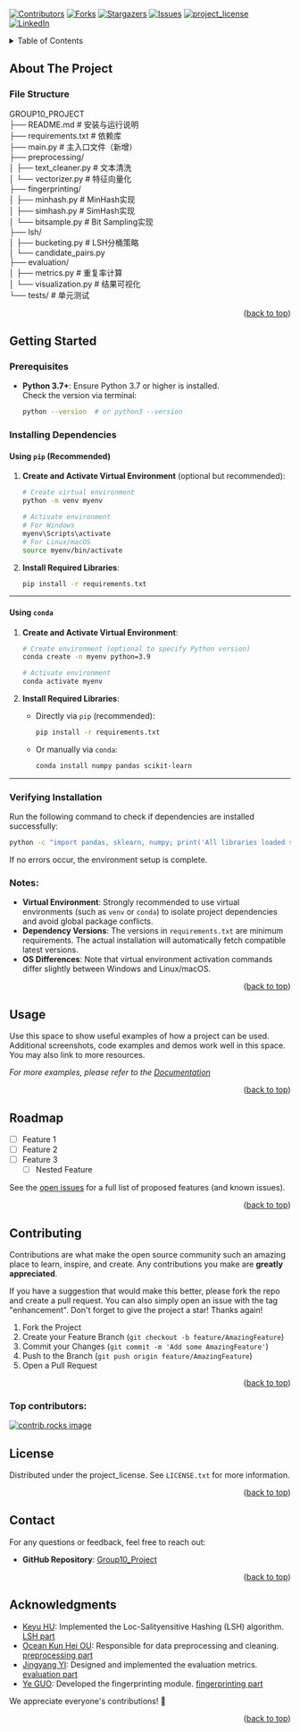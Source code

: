 <!-- Improved compatibility of back to top link: See: https://github.com/othneildrew/Best-README-Template/pull/73 -->
<a id="readme-top"></a>
<!--
*** Thanks for checking out the Best-README-Template. If you have a suggestion
*** that would make this better, please fork the repo and create a pull request
*** or simply open an issue with the tag "enhancement".
*** Don't forget to give the project a star!
*** Thanks again! Now go create something AMAZING! :D
-->



<!-- PROJECT SHIELDS -->
<!--
*** I'm using markdown "reference style" links for readability.
*** Reference links are enclosed in brackets [ ] instead of parentheses ( ).
*** See the bottom of this document for the declaration of the reference variables
*** for contributors-url, forks-url, etc. This is an optional, concise syntax you may use.
*** https://www.markdownguide.org/basic-syntax/#reference-style-links
-->
[![Contributors][contributors-shield]][contributors-url]
[![Forks][forks-shield]][forks-url]
[![Stargazers][stars-shield]][stars-url]
[![Issues][issues-shield]][issues-url]
[![project_license][license-shield]][license-url]
[![LinkedIn][linkedin-shield]][linkedin-url]

<!-- TABLE OF CONTENTS -->
<details>
  <summary>Table of Contents</summary>
  <ol>
    <li>
      <a href="#about-the-project">About The Project</a>
    </li>
    <li>
      <a href="#getting-started">Getting Started</a>
      <ul>
        <li><a href="#prerequisites">Prerequisites</a></li>
        <li><a href="#installation">Installation</a></li>
      </ul>
    </li>
    <li><a href="#usage">Usage</a></li>
    <li><a href="#roadmap">Roadmap</a></li>
    <li><a href="#contributing">Contributing</a></li>
    <li><a href="#license">License</a></li>
    <li><a href="#contact">Contact</a></li>
    <li><a href="#acknowledgments">Acknowledgments</a></li>
  </ol>
</details>



<!-- ABOUT THE PROJECT -->
## About The Project

<!-- [![Product Name Screen Shot][product-screenshot]](https://example.com) -->

### File Structure

GROUP10_PROJECT\
├── README.md            \# 安装与运行说明\
├── requirements.txt     \# 依赖库\
├── main.py              \# 主入口文件（新增）\
├── preprocessing/\
│   ├── text_cleaner.py  \# 文本清洗\
│   └── vectorizer.py    \# 特征向量化\
├── fingerprinting/\
│   ├── minhash.py       \# MinHash实现\
│   ├── simhash.py       \# SimHash实现\
│   └── bitsample.py     \# Bit Sampling实现\
├── lsh/\
│   ├── bucketing.py     \# LSH分桶策略\
│   └── candidate_pairs.py\
├── evaluation/\
│   ├── metrics.py       \# 重复率计算\
│   └── visualization.py \# 结果可视化\
└── tests/               \# 单元测试

<p align="right">(<a href="#readme-top">back to top</a>)</p>

<!-- GETTING STARTED -->
## Getting Started
### Prerequisites
- **Python 3.7+**: Ensure Python 3.7 or higher is installed.  
  Check the version via terminal:
  ```bash
  python --version  # or python3 --version
  ```

### Installing Dependencies

#### Using `pip` (Recommended)
1. **Create and Activate Virtual Environment** (optional but recommended):
   ```bash
   # Create virtual environment
   python -m venv myenv

   # Activate environment
   # For Windows
   myenv\Scripts\activate
   # For Linux/macOS
   source myenv/bin/activate
   ```

2. **Install Required Libraries**:
   ```bash
   pip install -r requirements.txt
   ```

---

#### Using `conda`
1. **Create and Activate Virtual Environment**:
   ```bash
   # Create environment (optional to specify Python version)
   conda create -n myenv python=3.9

   # Activate environment
   conda activate myenv
   ```

2. **Install Required Libraries**:
   - Directly via `pip` (recommended):
     ```bash
     pip install -r requirements.txt
     ```
   - Or manually via `conda`:
     ```bash
     conda install numpy pandas scikit-learn
     ```

---

### Verifying Installation
Run the following command to check if dependencies are installed successfully:
```bash
python -c "import pandas, sklearn, numpy; print('All libraries loaded successfully!')"
```
If no errors occur, the environment setup is complete.

### Notes:
- **Virtual Environment**: Strongly recommended to use virtual environments (such as `venv` or `conda`) to isolate project dependencies and avoid global package conflicts.
- **Dependency Versions**: The versions in `requirements.txt` are minimum requirements. The actual installation will automatically fetch compatible latest versions.
- **OS Differences**: Note that virtual environment activation commands differ slightly between Windows and Linux/macOS.


<p align="right">(<a href="#readme-top">back to top</a>)</p>



<!-- USAGE EXAMPLES -->
## Usage

Use this space to show useful examples of how a project can be used. Additional screenshots, code examples and demos work well in this space. You may also link to more resources.

_For more examples, please refer to the [Documentation](https://example.com)_

<p align="right">(<a href="#readme-top">back to top</a>)</p>



<!-- ROADMAP -->
## Roadmap

- [ ] Feature 1
- [ ] Feature 2
- [ ] Feature 3
    - [ ] Nested Feature

See the [open issues](https://github.com/github_username/repo_name/issues) for a full list of proposed features (and known issues).

<p align="right">(<a href="#readme-top">back to top</a>)</p>



<!-- CONTRIBUTING -->
## Contributing

Contributions are what make the open source community such an amazing place to learn, inspire, and create. Any contributions you make are **greatly appreciated**.

If you have a suggestion that would make this better, please fork the repo and create a pull request. You can also simply open an issue with the tag "enhancement".
Don't forget to give the project a star! Thanks again!

1. Fork the Project
2. Create your Feature Branch (`git checkout -b feature/AmazingFeature`)
3. Commit your Changes (`git commit -m 'Add some AmazingFeature'`)
4. Push to the Branch (`git push origin feature/AmazingFeature`)
5. Open a Pull Request

<p align="right">(<a href="#readme-top">back to top</a>)</p>

### Top contributors:

<a href="https://github.com/github_username/repo_name/graphs/contributors">
  <img src="https://contrib.rocks/image?repo=github_username/repo_name" alt="contrib.rocks image" />
</a>



<!-- LICENSE -->
## License

Distributed under the project_license. See `LICENSE.txt` for more information.

<p align="right">(<a href="#readme-top">back to top</a>)</p>



<!-- CONTACT -->
## Contact
For any questions or feedback, feel free to reach out:
- **GitHub Repository**: [Group10_Project](https://github.com/MoliaiELS/Group10_Project)

<p align="right">(<a href="#readme-top">back to top</a>)</p>



<!-- ACKNOWLEDGMENTS -->
## Acknowledgments

* [Keyu HU](https://github.com/XXX616519): Implemented the Loc-Salityensitive Hashing (LSH) algorithm. [LSH part](https://github.com/MoliaiELS/Group10_Project/tree/main/lsh) 
* [Ocean Kun Hei OU](https://github.com/oukunhei): Responsible for data preprocessing and cleaning. [preprocessing part](https://github.com/MoliaiELS/Group10_Project/tree/main/preprocessing)
* [Jingyang YI](): Designed and implemented the evaluation metrics. [evaluation part](https://github.com/MoliaiELS/Group10_Project/tree/main/evaluation)
* [Ye GUO](https://github.com/MoliaiELS): Developed the fingerprinting module. [fingerprinting part](https://github.com/MoliaiELS/Group10_Project/tree/main/fingerprinting)

We appreciate everyone's contributions! 🙌
<p align="right">(<a href="#readme-top">back to top</a>)</p>



<!-- MARKDOWN LINKS & IMAGES -->
<!-- https://www.markdownguide.org/basic-syntax/#reference-style-links -->
[contributors-shield]: https://img.shields.io/github/contributors/github_username/repo_name.svg?style=for-the-badge
[contributors-url]: https://github.com/github_username/repo_name/graphs/contributors
[forks-shield]: https://img.shields.io/github/forks/github_username/repo_name.svg?style=for-the-badge
[forks-url]: https://github.com/github_username/repo_name/network/members
[stars-shield]: https://img.shields.io/github/stars/github_username/repo_name.svg?style=for-the-badge
[stars-url]: https://github.com/github_username/repo_name/stargazers
[issues-shield]: https://img.shields.io/github/issues/github_username/repo_name.svg?style=for-the-badge
[issues-url]: https://github.com/github_username/repo_name/issues
[license-shield]: https://img.shields.io/github/license/github_username/repo_name.svg?style=for-the-badge
[license-url]: https://github.com/github_username/repo_name/blob/master/LICENSE.txt
[linkedin-shield]: https://img.shields.io/badge/-LinkedIn-black.svg?style=for-the-badge&logo=linkedin&colorB=555
[linkedin-url]: https://linkedin.com/in/linkedin_username
[product-screenshot]: images/screenshot.png
[Next.js]: https://img.shields.io/badge/next.js-000000?style=for-the-badge&logo=nextdotjs&logoColor=white
[Next-url]: https://nextjs.org/
[React.js]: https://img.shields.io/badge/React-20232A?style=for-the-badge&logo=react&logoColor=61DAFB
[React-url]: https://reactjs.org/
[Vue.js]: https://img.shields.io/badge/Vue.js-35495E?style=for-the-badge&logo=vuedotjs&logoColor=4FC08D
[Vue-url]: https://vuejs.org/
[Angular.io]: https://img.shields.io/badge/Angular-DD0031?style=for-the-badge&logo=angular&logoColor=white
[Angular-url]: https://angular.io/
[Svelte.dev]: https://img.shields.io/badge/Svelte-4A4A55?style=for-the-badge&logo=svelte&logoColor=FF3E00
[Svelte-url]: https://svelte.dev/
[Laravel.com]: https://img.shields.io/badge/Laravel-FF2D20?style=for-the-badge&logo=laravel&logoColor=white
[Laravel-url]: https://laravel.com
[Bootstrap.com]: https://img.shields.io/badge/Bootstrap-563D7C?style=for-the-badge&logo=bootstrap&logoColor=white
[Bootstrap-url]: https://getbootstrap.com
[JQuery.com]: https://img.shields.io/badge/jQuery-0769AD?style=for-the-badge&logo=jquery&logoColor=white
[JQuery-url]: https://jquery.com 
